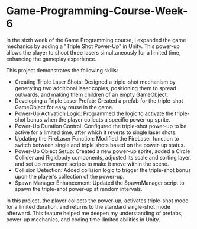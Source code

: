 # Game-Programming-Course-Week-6
In the sixth week of the Game Programming course, I expanded the game mechanics by adding a "Triple Shot Power-Up" in Unity. This power-up allows the player to shoot three lasers simultaneously for a limited time, enhancing the gameplay experience.

This project demonstrates the following skills:

- Creating Triple Laser Shots: Designed a triple-shot mechanism by generating two additional laser copies, positioning them to spread outwards, and making them children of an empty GameObject.
- Developing a Triple Laser Prefab: Created a prefab for the triple-shot GameObject for easy reuse in the game.
- Power-Up Activation Logic: Programmed the logic to activate the triple-shot bonus when the player collects a specific power-up sprite.
- Power-Up Duration Control: Configured the triple-shot power-up to be active for a limited time, after which it reverts to single laser shots.
- Updating the FireLaser Function: Modified the FireLaser function to switch between single and triple shots based on the power-up status.
- Power-Up Object Setup: Created a new power-up sprite, added a Circle Collider and Rigidbody components, adjusted its scale and sorting layer, and set up movement scripts to make it move within the scene.
- Collision Detection: Added collision logic to trigger the triple-shot bonus upon the player’s collection of the power-up.
- Spawn Manager Enhancement: Updated the SpawnManager script to spawn the triple-shot power-up at random intervals.

In this project, the player collects the power-up, activates triple-shot mode for a limited duration, and returns to the standard single-shot mode afterward. This feature helped me deepen my understanding of prefabs, power-up mechanics, and coding time-limited abilities in Unity.
